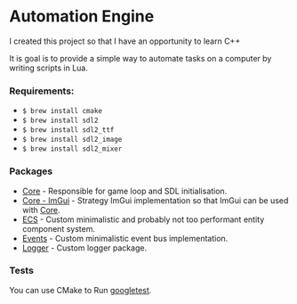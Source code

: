# Automation Engine

I created this project so that I have an opportunity to learn C++

It is goal is to provide a simple way to automate tasks on a computer by writing scripts in Lua.

### Requirements:

- `$ brew install cmake`
- `$ brew install sdl2`
- `$ brew install sdl2_ttf`
- `$ brew install sdl2_image`
- `$ brew install sdl2_mixer`

### Packages

- [Core](src/packages/core) - Responsible for game loop and SDL initialisation.
- [Core - ImGui](src/packages/core-imgui) - Strategy ImGui implementation so that ImGui can be used
  with [Core](/src/packages/core).
- [ECS](src/packages/ecs) - Custom minimalistic and probably not too performant entity component system.
- [Events](src/packages/events) - Custom minimalistic event bus implementation.
- [Logger](src/packages/logger) - Custom logger package.

### Tests

You can use CMake to Run [googletest](https://github.com/google/googletest).
